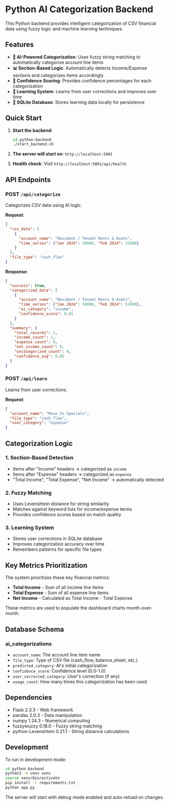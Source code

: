 # Python AI Categorization Backend

This Python backend provides intelligent categorization of CSV financial data using fuzzy logic and machine learning techniques.

## Features

- **🤖 AI-Powered Categorization**: Uses fuzzy string matching to automatically categorize account line items
- **📊 Section-Based Logic**: Automatically detects Income/Expense sections and categorizes items accordingly
- **🎯 Confidence Scoring**: Provides confidence percentages for each categorization
- **🧠 Learning System**: Learns from user corrections and improves over time
- **💾 SQLite Database**: Stores learning data locally for persistence

## Quick Start

1. **Start the backend**:
   ```bash
   cd python-backend
   ./start_backend.sh
   ```

2. **The server will start on**: `http://localhost:5001`

3. **Health check**: Visit `http://localhost:5001/api/health`

## API Endpoints

### POST `/api/categorize`
Categorizes CSV data using AI logic.

**Request**:
```json
{
  "csv_data": [
    {
      "account_name": "Resident / Tenant Rents & Asmts",
      "time_series": {"Jan 2024": 50000, "Feb 2024": 52000}
    }
  ],
  "file_type": "cash_flow"
}
```

**Response**:
```json
{
  "success": true,
  "categorized_data": [
    {
      "account_name": "Resident / Tenant Rents & Asmts",
      "time_series": {"Jan 2024": 50000, "Feb 2024": 52000},
      "ai_category": "income",
      "confidence_score": 0.85
    }
  ],
  "summary": {
    "total_records": 1,
    "income_count": 1,
    "expense_count": 0,
    "net_income_count": 0,
    "uncategorized_count": 0,
    "confidence_avg": 0.85
  }
}
```

### POST `/api/learn`
Learns from user corrections.

**Request**:
```json
{
  "account_name": "Move In Specials",
  "file_type": "cash_flow",
  "user_category": "expense"
}
```

## Categorization Logic

### 1. Section-Based Detection
- Items after "Income" headers → categorized as `income`
- Items after "Expense" headers → categorized as `expense`
- "Total Income", "Total Expense", "Net Income" → automatically detected

### 2. Fuzzy Matching
- Uses Levenshtein distance for string similarity
- Matches against keyword lists for income/expense terms
- Provides confidence scores based on match quality

### 3. Learning System
- Stores user corrections in SQLite database
- Improves categorization accuracy over time
- Remembers patterns for specific file types

## Key Metrics Prioritization

The system prioritizes these key financial metrics:
- **Total Income** - Sum of all income line items
- **Total Expense** - Sum of all expense line items  
- **Net Income** - Calculated as Total Income - Total Expense

These metrics are used to populate the dashboard charts month-over-month.

## Database Schema

### ai_categorizations
- `account_name`: The account line item name
- `file_type`: Type of CSV file (cash_flow, balance_sheet, etc.)
- `predicted_category`: AI's initial categorization
- `confidence_score`: Confidence level (0.0-1.0)
- `user_corrected_category`: User's correction (if any)
- `usage_count`: How many times this categorization has been used

## Dependencies

- Flask 2.3.3 - Web framework
- pandas 2.0.3 - Data manipulation
- numpy 1.24.3 - Numerical computing
- fuzzywuzzy 0.18.0 - Fuzzy string matching
- python-Levenshtein 0.21.1 - String distance calculations

## Development

To run in development mode:
```bash
cd python-backend
python3 -m venv venv
source venv/bin/activate
pip install -r requirements.txt
python app.py
```

The server will start with debug mode enabled and auto-reload on changes.
